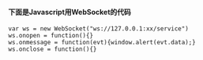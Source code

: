 #### 下面是Javascript用WebSocket的代码
    var ws = new WebSocket("ws://127.0.0.1:xx/service")
    ws.onopen = function(){}
    ws.onmessage = function(evt){window.alert(evt.data);}
    ws.onclose = function(){}


  
